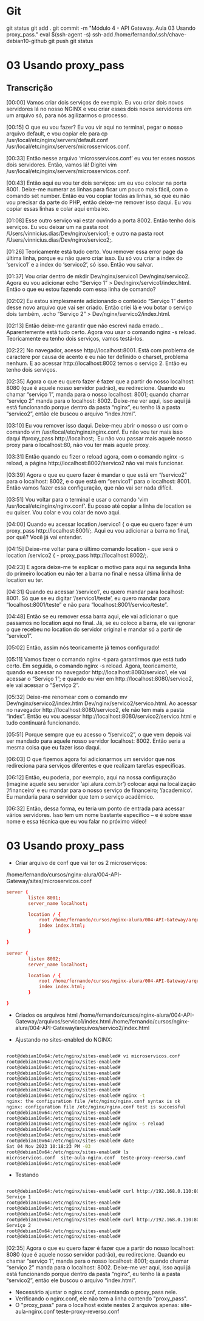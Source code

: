 
# #####################################################################################################################################################
# #####################################################################################################################################################
# #####################################################################################################################################################
# #####################################################################################################################################################
# Git

git status
git add .
git commit -m "Módulo 4 - API Gateway. Aula 03 Usando proxy_pass."
eval $(ssh-agent -s)
ssh-add /home/fernando/.ssh/chave-debian10-github
git push
git status



# #####################################################################################################################################################
# #####################################################################################################################################################
# #####################################################################################################################################################
# #####################################################################################################################################################
# 03 Usando proxy_pass

## Transcrição

[00:00] Vamos criar dois serviços de exemplo. Eu vou criar dois novos servidores lá no nosso NGINX e vou criar esses dois novos servidores em um arquivo só, para nós agilizarmos o processo.

[00:15] O que eu vou fazer? Eu vou vir aqui no terminal, pegar o nosso arquivo default, e vou copiar ele para cp /usr/local/etc/nginx/servers/default.conf /usr/local/etc/nginx/servers/microsservicos.conf.

[00:33] Então nesse arquivo ‘microsservicos.conf’ eu vou ter esses nossos dois servidores. Então, vamos lá! Digitei vim /usr/local/etc/nginx/servers/microsservicos.conf.

[00:43] Então aqui eu vou ter dois serviços: um eu vou colocar na porta 8001. Deixe-me numerar as linhas para ficar um pouco mais fácil, com o comando set number. Então eu vou copiar todas as linhas, só que eu não vou precisar da parte do PHP, então deixe-me remover isso daqui. Eu vou copiar essas linhas e colar aqui embaixo.

[01:08] Esse outro serviço vai estar ouvindo a porta 8002. Então tenho dois serviços. Eu vou deixar um na pasta root /Users/vinnicius.dias/Dev/nginx/servico1; e outro na pasta root /Users/vinnicius.dias/Dev/nginx/servico2;.

[01:26] Teoricamente está tudo certo. Vou remover essa error page da última linha, porque eu não quero criar isso. Eu só vou criar a index do ‘servico1’ e a index do ‘servico2’, só isso. Então vou salvar.

[01:37] Vou criar dentro de mkdir Dev/nginx/servico1 Dev/nginx/servico2. Agora eu vou adicionar echo “Serviço 1” > Dev/nginx/servico1/index.html. Então o que eu estou fazendo com essa linha de comando?

[02:02] Eu estou simplesmente adicionando o conteúdo “Serviço 1” dentro desse novo arquivo que vai ser criado. Então criei lá e vou botar o serviço dois também, .echo “Serviço 2” > Dev/nginx/servico2/index.html.

[02:13] Então deixe-me garantir que não escrevi nada errado... Aparentemente está tudo certo. Agora vou usar o comando nginx -s reload. Teoricamente eu tenho dois serviços, vamos testá-los.

[02:22] No navegador, acesse http://localhost:8001. Está com problema de caractere por causa de acento e eu não ter definido o charset, problema nenhum. E ao acessar http://localhost:8002 temos o serviço 2. Então eu tenho dois serviços.

[02:35] Agora o que eu quero fazer é fazer que a partir do nosso localhost: 8080 (que é aquele nosso servidor padrão), eu redirecione. Quando eu chamar “serviço 1”, manda para o nosso localhost: 8001; quando chamar “serviço 2” manda para o localhost: 8002. Deixe-me ver aqui, isso aqui já está funcionando porque dentro da pasta “nginx”, eu tenho lá a pasta “servico2”, então ele buscou o arquivo “index.html”.

[03:10] Eu vou remover isso daqui. Deixe-meu abrir o nosso o usr com o comando vim /usr/local/etc/nginx/nginx.conf. Eu não vou ter mais isso daqui #proxy_pass http://localhost;. Eu não vou passar mais aquele nosso proxy para o localhost:80, não vou ter mais aquele proxy.

[03:31] Então quando eu fizer o reload agora, com o comando nginx -s reload, a página http://localhost:8002/servico2 não vai mais funcionar.

[03:39] Agora o que eu quero fazer é mandar o que está em “/servico2” para o localhost: 8002, e o que está em “servico1” para o localhost: 8001. Então vamos fazer essa configuração, que não vai ser nada difícil.

[03:51] Vou voltar para o terminal e usar o comando ‘vim /usr/local/etc/nginx/nginx.conf’. Eu posso até copiar a linha de location se eu quiser. Vou colar e vou colar de novo aqui.

[04:00] Quando eu acessar location /servico1 { o que eu quero fazer é um proxy_pass http://localhost:8001/;. Aqui eu vou adicionar a barra no final, por quê? Você já vai entender.

[04:15] Deixe-me voltar para o último comando location - que será o location /servico2 { - proxy_pass http://localhost:8002/;.

[04:23] E agora deixe-me te explicar o motivo para aqui na segunda linha do primeiro location eu não ter a barra no final e nessa última linha de location eu ter.

[04:31] Quando eu acessar ‘/servico1’, eu quero mandar para localhost: 8001. Só que se eu digitar ‘/servico1/teste’, eu quero mandar para “localhost:8001/teste” e não para “localhost:8001/servico/teste”.

[04:48] Então se eu remover essa barra aqui, ele vai adicionar o que passamos no location aqui no final. Já, se eu coloco a barra, ele vai ignorar o que recebeu no location do servidor original e mandar só a partir de “servico1”.

[05:02] Então, assim nós teoricamente já temos configurado!

[05:11] Vamos fazer o comando nginx -t para garantirmos que está tudo certo. Em seguida, o comando nginx -s reload. Agora, teoricamente, quando eu acessar no navegador http://localhost:8080/servico1, ele vai acessar o “Serviço 1”; e quando eu vier em http://localhost:8080/servico2, ele vai acessar o “Serviço 2”.

[05:32] Deixe-me renomear com o comando mv Dev/nginx/servico2/index.htlm Dev/nginx/servico2/servico.html. Ao acessar no navegador http://localhost:8080/servico2, ele não tem mais a pasta “index”. Então eu vou acessar http://localhost:8080/servico2/servico.html e tudo continuará funcionando.

[05:51] Porque sempre que eu acesso o “/servico2”, o que vem depois vai ser mandado para aquele nosso servidor localhost: 8002. Então seria a mesma coisa que eu fazer isso daqui.

[06:03] O que fizemos agora foi adicionarmos um servidor que nos redireciona para serviços diferentes e que realizam tarefas específicas.

[06:12] Então, eu poderia, por exemplo, aqui na nossa configuração (imagine aquele seu servidor ‘api.alura.com.br’) colocar aqui na localização ‘/financeiro’ e eu mandar para o nosso serviço de financeiro; ‘/academico’. Eu mandaria para o servidor que tem o serviço acadêmico.

[06:32] Então, dessa forma, eu teria um ponto de entrada para acessar vários servidores. Isso tem um nome bastante específico – e é sobre esse nome e essa técnica que eu vou falar no próximo vídeo!







# #####################################################################################################################################################
# #####################################################################################################################################################
# #####################################################################################################################################################
# #####################################################################################################################################################
# 03 Usando proxy_pass


- Criar arquivo de conf que vai ter os 2 microserviços:

/home/fernando/cursos/nginx-alura/004-API-Gateway/sites/microservicos.conf

~~~~conf
server {
        listen 8001;
        server_name localhost;

        location / {
            root /home/fernando/cursos/nginx-alura/004-API-Gateway/arquivos/servico1;
            index index.html;
        }

}

server {
        listen 8002;
        server_name localhost;

        location / {
            root /home/fernando/cursos/nginx-alura/004-API-Gateway/arquivos/servico2;
            index index.html;
        }

}
~~~~



- Criados os arquivos html
/home/fernando/cursos/nginx-alura/004-API-Gateway/arquivos/servico1/index.html
/home/fernando/cursos/nginx-alura/004-API-Gateway/arquivos/servico2/index.html

- Ajustando no sites-enabled do NGINX:

~~~~BASH

root@debian10x64:/etc/nginx/sites-enabled# vi microservicos.conf
root@debian10x64:/etc/nginx/sites-enabled#
root@debian10x64:/etc/nginx/sites-enabled#
root@debian10x64:/etc/nginx/sites-enabled#
root@debian10x64:/etc/nginx/sites-enabled#
root@debian10x64:/etc/nginx/sites-enabled#
root@debian10x64:/etc/nginx/sites-enabled#
root@debian10x64:/etc/nginx/sites-enabled# nginx -t
nginx: the configuration file /etc/nginx/nginx.conf syntax is ok
nginx: configuration file /etc/nginx/nginx.conf test is successful
root@debian10x64:/etc/nginx/sites-enabled#
root@debian10x64:/etc/nginx/sites-enabled#
root@debian10x64:/etc/nginx/sites-enabled# nginx -s reload
root@debian10x64:/etc/nginx/sites-enabled#
root@debian10x64:/etc/nginx/sites-enabled#
root@debian10x64:/etc/nginx/sites-enabled# date
Sat 04 Nov 2023 10:18:23 PM -03
root@debian10x64:/etc/nginx/sites-enabled# ls
microservicos.conf  site-aula-nginx.conf  teste-proxy-reverso.conf
root@debian10x64:/etc/nginx/sites-enabled#

~~~~





- Testando

~~~~bash

root@debian10x64:/etc/nginx/sites-enabled# curl http://192.168.0.110:8001/
Serviço 1
root@debian10x64:/etc/nginx/sites-enabled#
root@debian10x64:/etc/nginx/sites-enabled#
root@debian10x64:/etc/nginx/sites-enabled#
root@debian10x64:/etc/nginx/sites-enabled# curl http://192.168.0.110:8002
Serviço 2
root@debian10x64:/etc/nginx/sites-enabled#
root@debian10x64:/etc/nginx/sites-enabled#

~~~~










[02:35] Agora o que eu quero fazer é fazer que a partir do nosso localhost: 8080 (que é aquele nosso servidor padrão), eu redirecione. Quando eu chamar “serviço 1”, manda para o nosso localhost: 8001; quando chamar “serviço 2” manda para o localhost: 8002. Deixe-me ver aqui, isso aqui já está funcionando porque dentro da pasta “nginx”, eu tenho lá a pasta “servico2”, então ele buscou o arquivo “index.html”.



- Necessário ajustar o nginx.conf, comentando o proxy_pass nele.
- Verificando o nginx.conf, ele não tem a linha contendo "proxy_pass".
- O "proxy_pass" para o localhost existe nestes 2 arquivos apenas:
site-aula-nginx.conf
teste-proxy-reverso.conf
